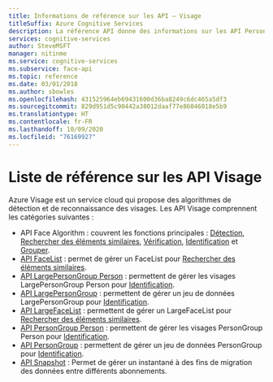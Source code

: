 ```yaml
---
title: Informations de référence sur les API – Visage
titleSuffix: Azure Cognitive Services
description: La référence API donne des informations sur les API Person, LargePersonGroup/PersonGroup, LargeFaceList/FaceList et Face Algorithm.
services: cognitive-services
author: SteveMSFT
manager: nitinme
ms.service: cognitive-services
ms.subservice: face-api
ms.topic: reference
ms.date: 03/01/2018
ms.author: sbowles
ms.openlocfilehash: 431525964eb69431600d36ba8249c6dc465a5df3
ms.sourcegitcommit: 829d951d5c90442a38012daaf77e86046018e5b9
ms.translationtype: HT
ms.contentlocale: fr-FR
ms.lasthandoff: 10/09/2020
ms.locfileid: "76169927"
---
```

# <a name="face-api-reference-list"></a>Liste de référence sur les API Visage

Azure Visage est un service cloud qui propose des algorithmes de détection et de reconnaissance des visages. Les API Visage comprennent les catégories suivantes :

- API Face Algorithm : couvrent les fonctions principales : [Détection](https://westus.dev.cognitive.microsoft.com/docs/services/563879b61984550e40cbbe8d/operations/563879b61984550f30395236), [Rechercher des éléments similaires](https://westus.dev.cognitive.microsoft.com/docs/services/563879b61984550e40cbbe8d/operations/563879b61984550f30395237), [Vérification](https://westus.dev.cognitive.microsoft.com/docs/services/563879b61984550e40cbbe8d/operations/563879b61984550f3039523a), [Identification](https://westus.dev.cognitive.microsoft.com/docs/services/563879b61984550e40cbbe8d/operations/563879b61984550f30395239) et [Grouper](https://westus.dev.cognitive.microsoft.com/docs/services/563879b61984550e40cbbe8d/operations/563879b61984550f30395238).
- [API FaceList](https://westus.dev.cognitive.microsoft.com/docs/services/563879b61984550e40cbbe8d/operations/563879b61984550f3039524b) : permet de gérer un FaceList pour [Rechercher des éléments similaires](https://westus.dev.cognitive.microsoft.com/docs/services/563879b61984550e40cbbe8d/operations/563879b61984550f30395237).
- [API LargePersonGroup Person](https://westus.dev.cognitive.microsoft.com/docs/services/563879b61984550e40cbbe8d/operations/599adcba3a7b9412a4d53f40) : permettent de gérer les visages LargePersonGroup Person pour [Identification](https://westus.dev.cognitive.microsoft.com/docs/services/563879b61984550e40cbbe8d/operations/563879b61984550f30395239).
- [API LargePersonGroup](https://westus.dev.cognitive.microsoft.com/docs/services/563879b61984550e40cbbe8d/operations/599acdee6ac60f11b48b5a9d) : permettent de gérer un jeu de données LargePersonGroup pour [Identification](https://westus.dev.cognitive.microsoft.com/docs/services/563879b61984550e40cbbe8d/operations/563879b61984550f30395239).
- [API LargeFaceList](https://westus.dev.cognitive.microsoft.com/docs/services/563879b61984550e40cbbe8d/operations/5a157b68d2de3616c086f2cc) : permettent de gérer un LargeFaceList pour [Rechercher des éléments similaires](https://westus.dev.cognitive.microsoft.com/docs/services/563879b61984550e40cbbe8d/operations/563879b61984550f30395237).
- [API PersonGroup Person](https://westus.dev.cognitive.microsoft.com/docs/services/563879b61984550e40cbbe8d/operations/563879b61984550f3039523c) : permettent de gérer les visages PersonGroup Person pour [Identification](https://westus.dev.cognitive.microsoft.com/docs/services/563879b61984550e40cbbe8d/operations/563879b61984550f30395239).
- [API PersonGroup](https://westus.dev.cognitive.microsoft.com/docs/services/563879b61984550e40cbbe8d/operations/563879b61984550f30395244) : permettent de gérer un jeu de données PersonGroup pour [Identification](https://westus.dev.cognitive.microsoft.com/docs/services/563879b61984550e40cbbe8d/operations/563879b61984550f30395239).
- [API Snapshot](https://westus.dev.cognitive.microsoft.com/docs/services/563879b61984550e40cbbe8d/operations/snapshot-take) : Permet de gérer un instantané à des fins de migration des données entre différents abonnements.
